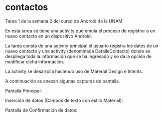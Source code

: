 # contactos
Tarea 1 de la semana 2 del curso de Android de la UNAM.

En esta tarea se tiene una activity que emula el proceso de registrar a un nuevo contacto en un dispositivo Android.

La tarea consta de una activity principal el usuario registra los datos de un nuevo contacto y una activity (denominada DetalleContacto) donde se despliega toda la información que se ha ingresado y se da la opción de modificar dicha información.


La activity se desarrolla haciendo uso de Material Design e Intents.

A continuación se anexan algunas capturas de pantalla.

Pantalla Principal:

Inserción de datos (Campos de texto con estilo Material):

Pantalla de Confirmación de datos:
